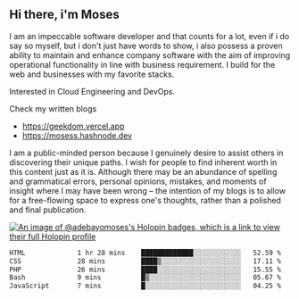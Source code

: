 ## Hi there, i'm Moses

I am an impeccable software developer and that counts for a lot, even if i do say so myself, but i don't just have words to show, i also possess a proven ability to maintain and enhance company software with the aim of improving operational functionality in line with business requirement. I build for the web and businesses with my favorite stacks.

Interested in Cloud Engineering and DevOps.

Check my written blogs
- https://geekdom.vercel.app
- https://mosess.hashnode.dev
  
I am a public-minded person because I genuinely desire to assist others in discovering their unique paths. I wish for people to find inherent worth in this content just as it is. Although there may be an abundance of spelling and grammatical errors, personal opinions, mistakes, and moments of insight where I may have been wrong – the intention of my blogs is to allow for a free-flowing space to express one's thoughts, rather than a polished and final publication.

[![An image of @adebayomoses's Holopin badges, which is a link to view their full Holopin profile](https://holopin.me/adebayomoses)](https://holopin.io/@adebayomoses)

<!--START_SECTION:waka-->

```txt
HTML             1 hr 28 mins    █████████████░░░░░░░░░░░░   52.59 %
CSS              28 mins         ████▒░░░░░░░░░░░░░░░░░░░░   17.11 %
PHP              26 mins         ████░░░░░░░░░░░░░░░░░░░░░   15.55 %
Bash             9 mins          █▒░░░░░░░░░░░░░░░░░░░░░░░   05.67 %
JavaScript       7 mins          █░░░░░░░░░░░░░░░░░░░░░░░░   04.25 %
```

<!--END_SECTION:waka-->
